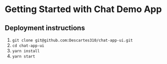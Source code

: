 # Getting Started with Chat Demo App


## Deployment instructions

1. `git clone git@github.com:Descartes310/chat-app-ui.git`
2. `cd chat-app-ui`
3. `yarn install`
4. `yarn start`

